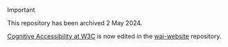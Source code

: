 > [!IMPORTANT]
> This repository has been archived 2 May 2024.
>
> [Cognitive Accessibility at W3C](https://www.w3.org/WAI/cognitive/) is now edited in the [wai-website](https://github.com/w3c/wai-website) repository.
